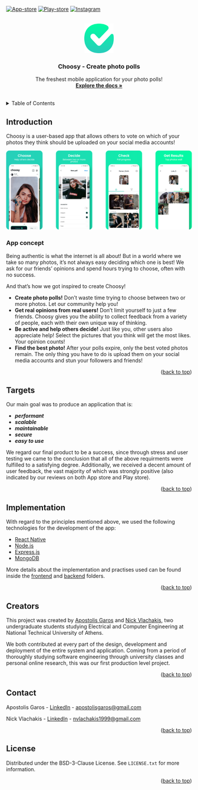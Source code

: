 <div id="top"></div>

<!-- PROJECT SHIELDS -->

[![App-store][app-store-shield]][app-store-link]
[![Play-store][play-store-shield]][play-store-link]
[![Instagram][instagram-shield]][instagram-link]

<!-- PROJECT LOGO -->
<br />
<div align="center">
  <a href="https://github.com/ApostolisGaros/ChoosyProject">
    <img src="frontend/assets/TickLogo.png" alt="Logo" width="80" height="80">
  </a>

  <h3 align="center">Choosy - Create photo polls</h3>

  <p align="center">
    The freshest mobile application for your photo polls!
    <br />
    <a href="https://github.com/ApostolisGaros/ChoosyProject"><strong>Explore the docs »</strong></a>
    <br />
    <br />
  </p>
</div>

<!-- TABLE OF CONTENTS -->
<details>
  <summary>Table of Contents</summary>
  <ol>
    <li>
      <a href="#introduction">Introduction</a>
      <ul>
        <li><a href="#app-concept">App concept</a></li>
      </ul>
    </li>
    <li><a href="#targets">Targets</a></li>
        <li>
      <a href="#implementation">Implementation</a>
    </li>
    <li><a href="#creators">Creators</a></li>
    <li><a href="#contact">Contact</a></li>
    <li><a href="#license">License</a></li>
  </ol>
</details>

<!-- INTRODUCTION -->

## Introduction

Choosy is a user-based app that allows others to vote on which of your photos they think should be uploaded on your social media accounts!


![Product Name Screen Shot][product-screenshot]


### App concept

Being authentic is what the internet is all about! But in a world where we take so many photos, it’s not always easy deciding which one is best! We ask for our friends’ opinions and spend hours trying to choose, often with no success.

And that’s how we got inspired to create Choosy!


-   **Create photo polls!** Don’t waste time trying to choose between two or more photos. Let our community help you!
-   **Get real opinions from real users!** Don’t limit yourself to just a few friends. Choosy gives you the ability to collect feedback from a variety of people, each with their own unique way of thinking.
-   **Be active and help others decide!** Just like you, other users also appreciate help! Select the pictures that you think will get the most likes. Your opinion counts!
-   **Find the best photo!** After your polls expire, only the best voted photos remain. The only thing you have to do is upload them on your social media accounts and stun your followers and friends!



<p align="right">(<a href="#top">back to top</a>)</p>


<!-- TARGETS -->

## Targets

Our main goal was to produce an application that is:
- ***performant***
- ***scalable***
- ***maintainable*** 
- ***secure***  
- ***easy to use*** 


We regard our final product to be a success, since through stress and user testing we came to the conclusion that all of the above requirments were fulfilled to a satisfying degree. Additionally, we received a decent amount of user feedback, the vast majority of which was strongly positive (also indicated by our reviews on both App store and Play store).

<p align="right">(<a href="#top">back to top</a>)</p>


<!-- IMPLEMENTATION -->

## Implementation


With regard to the principles mentioned above, we used the following technologies for the development of the app: 

-   [React Native](https://reactnative.dev/)
-   [Node.js](https://nodejs.org/en/)
-   [Express.js](https://expressjs.com/)
-   [MongoDB](https://www.mongodb.com/)

More details about the implementation and practises used can be found inside the [frontend](https://github.com/ApostolisGaros/ChoosyProject/tree/main/frontend) and [backend](https://github.com/ApostolisGaros/ChoosyProject/tree/main/backend) folders.

<p align="right">(<a href="#top">back to top</a>)</p>





<!-- CREATORS -->

## Creators

This project was created by [Apostolis Garos](https://github.com/ApostolisGaros) and [Nick Vlachakis](https://github.com/NikosVlah), two undergraduate students studying Electrical and Computer Engineering at National Technical University of Athens. 

We both contributed at every part of the design, development and deployment of the entire system and application. Coming from a period of thoroughly studying software engineering through university classes and personal online research, this was our first production level project. 

<p align="right">(<a href="#top">back to top</a>)</p>



<!-- CONTACT -->

## Contact

Apostolis Garos - [LinkedIn](https://www.linkedin.com/in/apostolis-garos-603902197/) - [apostolisgaros@gmail.com](mailto:apostolisgaros@gmail.com)

Nick Vlachakis - [LinkedIn](https://www.linkedin.com/in/nikos-vlachakis-49a33815a/) - [nvlachakis1999@gmail.com](mailto:nvlachakis1999@gmail.com)

<p align="right">(<a href="#top">back to top</a>)</p>


<!-- LICENSE -->

## License

Distributed under the BSD-3-Clause License. See `LICENSE.txt` for more information.

<p align="right">(<a href="#top">back to top</a>)</p>




<!-- MARKDOWN LINKS & IMAGES -->
<!-- https://www.markdownguide.org/basic-syntax/#reference-style-links -->

[contributors-shield]: https://img.shields.io/github/contributors/othneildrew/Best-README-Template.svg?style=for-the-badge
[contributors-url]: https://github.com/ApostolisGaros/ChoosyProject/graphs/contributors
[forks-shield]: https://img.shields.io/github/forks/othneildrew/Best-README-Template.svg?style=for-the-badge
[forks-url]: https://github.com/ApostolisGaros/ChoosyProject/network/members
[stars-shield]: https://img.shields.io/github/stars/othneildrew/Best-README-Template.svg?style=for-the-badge
[stars-url]: https://github.com/ApostolisGaros/ChoosyProject/stargazers
[issues-shield]: https://img.shields.io/github/issues/othneildrew/Best-README-Template.svg?style=for-the-badge
[issues-url]: https://github.com/ApostolisGaros/ChoosyProject/issues
[license-shield]: https://img.shields.io/github/license/othneildrew/Best-README-Template.svg?style=for-the-badge
[license-url]: https://github.com/ApostolisGaros/ChoosyProject/blob/master/LICENSE.txt
[instagram-shield]: https://img.shields.io/badge/-Instagram-black.svg?style=for-the-badge&logo=instagram&colorB=555
[instagram-link]: https://www.instagram.com/choosy_app/
[app-store-shield]: https://img.shields.io/badge/-appstore-black.svg?style=for-the-badge&logo=appstore&colorB=555
[app-store-link]: https://apps.apple.com/us/app/choosy-create-photo-polls/id1558143012
[play-store-shield]: https://img.shields.io/badge/-playstore-black.svg?style=for-the-badge&logo=googleplay&colorB=555
[play-store-link]: https://play.google.com/store/apps/details?id=com.choosy.choosephotos&hl=el&gl=US
[product-screenshot]: frontend/assets/PromoImage.png
